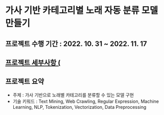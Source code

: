 # 가사 기반 카테고리별 노래 자동 분류 모델 만들기

## 프로젝트 수행 기간 : 2022. 10. 31 ~ 2022. 11. 17

## [프로젝트 세부사항 (](https://iris-kilometer-1d6.notion.site/ca5fa78514814a40af05c8278d128170)

## 프로젝트 요약
- 주제 : 가사 기반으로 노래별 카테고리를 분류할 수 있는 모델 구현
- 기술 키워드 : Text Mining, Web Crawling, Regular Expression, Machine Learning, NLP, Tokenization, Vectorization, Data Preprocessing
